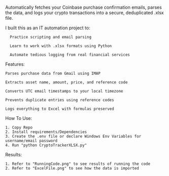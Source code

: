 Automatically fetches your Coinbase purchase confirmation emails, parses the data, and logs your crypto transactions into a secure, deduplicated .xlsx file.

I built this as an IT automation project to:
  
      Practice scripting and email parsing
      
      Learn to work with .xlsx formats using Python
      
      Automate tedious logging from real financial services
      
Features:

    Parses purchase data from Gmail using IMAP
    
    Extracts asset name, amount, price, and reference code
    
    Converts UTC email timestamps to your local timezone
    
    Prevents duplicate entries using reference codes
    
    Logs everything to Excel with formulas preserved

How To Use:

    1. Copy Repo
    2. Install requirements/Dependencies
    3. Create the .env file or declare Windows Env Variables for username/email password
    4. Run "python CryptoTrackerXLSX.py"


Results:

    1. Refer to "RunningCode.png" to see results of running the code
    2. Refer to "ExcelFile.png" to see how the data is imported 




  


  

